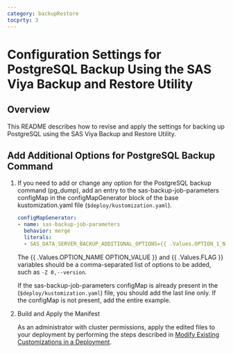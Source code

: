 ```yaml
---
category: backupRestore
tocprty: 3
---
```


# Configuration Settings for PostgreSQL Backup Using the SAS Viya Backup and Restore Utility

## Overview

This README describes how to revise and apply the settings for
backing up PostgreSQL using the SAS Viya Backup and Restore Utility.

## Add Additional Options for PostgreSQL Backup Command

1. If you need to add or change any option for the PostgreSQL backup command (pg_dump),
add an entry to the sas-backup-job-parameters configMap in the configMapGenerator block of the base kustomization.yaml file (`$deploy/kustomization.yaml`).

   ```yaml
   configMapGenerator:
   - name: sas-backup-job-parameters
     behavior: merge
     literals:
     - SAS_DATA_SERVER_BACKUP_ADDITIONAL_OPTIONS={{ .Values.OPTION_1_NAME }} {{ .Values.OPTION_1_VALUE }},{{ .Values.FLAG_1 }},{{ .Values.OPTION_2_NAME }} {{ .Values.OPTION_2_VALUE }}

   ```

   The {{ .Values.OPTION_NAME OPTION_VALUE }} and {{ .Values.FLAG }} variables should be a comma-separated list of options to be added, such as `-Z 0,--version`.

   If the sas-backup-job-parameters configMap is already present in the (`$deploy/kustomization.yaml`) file, you should add the last line only. If the configMap is not present, add the entire example.

2. Build and Apply the Manifest

   As an administrator with cluster permissions, apply the edited files to your deployment by performing the steps described in [Modify Existing Customizations in a Deployment](https://documentation.sas.com/?cdcId=sasadmincdc&cdcVersion=default&docsetId=dplyml0phy0dkr&docsetTarget=n1f2q6pp0gjheqn1jl204vptrubs.htm).
